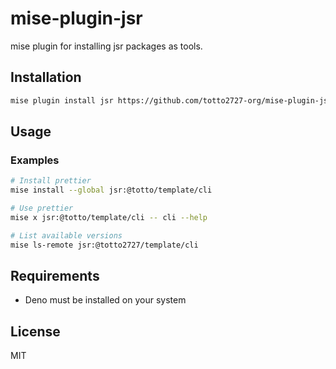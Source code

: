 # mise-plugin-jsr

mise plugin for installing jsr packages as tools.

## Installation

```bash
mise plugin install jsr https://github.com/totto2727-org/mise-plugin-jsr
```

## Usage

### Examples

```bash
# Install prettier
mise install --global jsr:@totto/template/cli

# Use prettier
mise x jsr:@totto/template/cli -- cli --help

# List available versions
mise ls-remote jsr:@totto2727/template/cli
```

## Requirements

- Deno must be installed on your system

## License

MIT 
